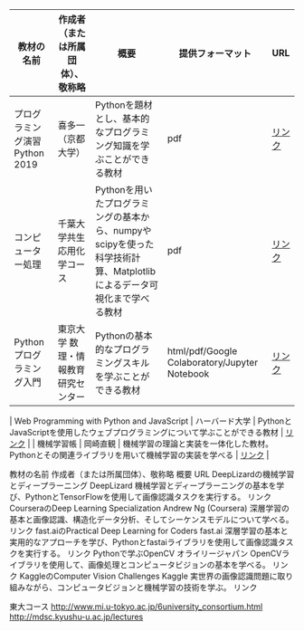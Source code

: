 | 教材の名前 | 作成者（または所属団体）、敬称略 | 概要 | 提供フォーマット | URL |
| --- | --- | --- | --- |  --- |
| プログラミング演習 Python 2019 | 喜多一（京都大学） | Pythonを題材とし、基本的なプログラミング知識を学ぶことができる教材 | pdf | [リンク](https://repository.kulib.kyoto-u.ac.jp/dspace/handle/2433/245698) |
| コンピューター処理 | 千葉大学共生応用化学コース | Pythonを用いたプログラミングの基本から、numpyやscipyを使った科学技術計算、Matplotlibによるデータ可視化まで学べる教材 | pdf | [リンク](https://amorphous.tf.chiba-u.jp/lecture.files/chem_computer/index.html) |
| Pythonプログラミング入門 | 東京大学 数理・情報教育研究センター  | Pythonの基本的なプログラミングスキルを学ぶことができる教材 | html/pdf/Google Colaboratory/Jupyter Notebook | [リンク](https://github.com/UTokyo-IPP/utokyo-ipp.github.io) |

| Web Programming with Python and JavaScript | ハーバード大学 | PythonとJavaScriptを使用したウェブプログラミングについて学ぶことができる教材 | [リンク](https://cs50.jp/web/2020/python/notes/) |
| 機械学習帳 | 岡崎直観 | 機械学習の理論と実装を一体化した教材。Pythonとその関連ライブラリを用いて機械学習の実装を学べる | [リンク](https://chokkan.github.io/mlnote/) |

教材の名前 作成者（または所属団体）、敬称略 概要 URL
DeepLizardの機械学習とディープラーニング DeepLizard 機械学習とディープラーニングの基本を学び、PythonとTensorFlowを使用して画像認識タスクを実行する。 リンク
CourseraのDeep Learning Specialization Andrew Ng (Coursera) 深層学習の基本と画像認識、構造化データ分析、そしてシーケンスモデルについて学べる。 リンク
fast.aiのPractical Deep Learning for Coders fast.ai 深層学習の基本と実用的なアプローチを学び、Pythonとfastaiライブラリを使用して画像認識タスクを実行する。 リンク
Pythonで学ぶOpenCV オライリージャパン OpenCVライブラリを使用して、画像処理とコンピュータビジョンの基本を学べる。 リンク
KaggleのComputer Vision Challenges Kaggle 実世界の画像認識問題に取り組みながら、コンピュータビジョンと機械学習の技術を学ぶ。 リンク

東大コース
<http://www.mi.u-tokyo.ac.jp/6university_consortium.html>
<http://mdsc.kyushu-u.ac.jp/lectures>
